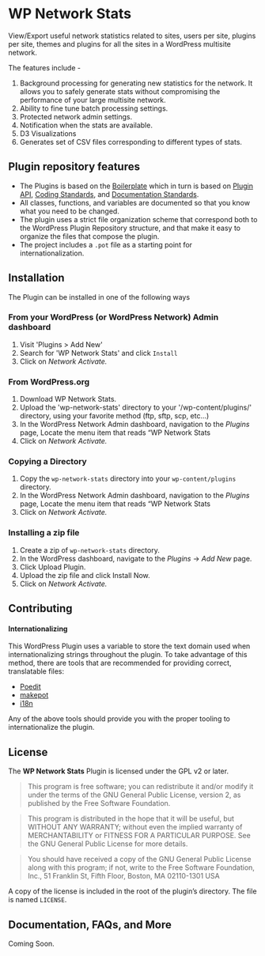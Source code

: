 # WP Network Stats

View/Export useful network statistics related to sites, users per site, plugins per site, themes and plugins for all the sites in a WordPress multisite network.

The features include -

1. Background processing for generating new statistics for the network. It allows you to safely generate stats without compromising the performance of your large multisite network.
2. Ability to fine tune batch processing settings.
3. Protected network admin settings.
4. Notification when the stats are available.
5. D3 Visualizations
6. Generates set of CSV files corresponding to different types of stats.


## Plugin repository features

* The Plugins is based on the [Boilerplate](https://github.com/DevinVinson/WordPress-Plugin-Boilerplate) which in turn is based on [Plugin API](http://codex.wordpress.org/Plugin_API), [Coding Standards](http://codex.wordpress.org/WordPress_Coding_Standards), and [Documentation Standards](https://make.wordpress.org/core/handbook/best-practices/inline-documentation-standards/php/).
* All classes, functions, and variables are documented so that you know what you need to be changed.
* The plugin uses a strict file organization scheme that correspond both to the WordPress Plugin Repository structure, and that make it easy to organize the files that compose the plugin.
* The project includes a `.pot` file as a starting point for internationalization.

## Installation

The Plugin can be installed in one of the following ways 

### From your WordPress (or WordPress Network) Admin dashboard
1. Visit 'Plugins > Add New'
2. Search for 'WP Network Stats' and click `Install`
3. Click on *Network Activate.*

### From WordPress.org
1. Download WP Network Stats.
2. Upload the 'wp-network-stats' directory to your '/wp-content/plugins/' directory, using your favorite method (ftp, sftp, scp, etc...)
3. In the WordPress Network Admin dashboard, navigation to the *Plugins* page, Locate the menu item that reads “WP Network Stats
4. Click on *Network Activate.*

### Copying a Directory

1. Copy the `wp-network-stats` directory into your `wp-content/plugins` directory.
2. In the WordPress Network Admin dashboard, navigation to the *Plugins* page, Locate the menu item that reads “WP Network Stats
3. Click on *Network Activate.*

### Installing a zip file

1. Create a zip of `wp-network-stats` directory.
2. In the WordPress dashboard, navigate to the *Plugins* -> *Add New* page.
3. Click Upload Plugin.
4. Upload the zip file and click Install Now.
5. Click on *Network Activate.*

## Contributing
#### Internationalizing

This WordPress Plugin uses a variable to store the text domain used when internationalizing strings throughout the plugin. To take advantage of this method, there are tools that are recommended for providing correct, translatable files:

* [Poedit](http://www.poedit.net/)
* [makepot](http://i18n.svn.wordpress.org/tools/trunk/)
* [i18n](https://github.com/grappler/i18n)

Any of the above tools should provide you with the proper tooling to internationalize the plugin.

## License

The __WP Network Stats__ Plugin is licensed under the GPL v2 or later.

> This program is free software; you can redistribute it and/or modify it under the terms of the GNU General Public License, version 2, as published by the Free Software Foundation.

> This program is distributed in the hope that it will be useful, but WITHOUT ANY WARRANTY; without even the implied warranty of MERCHANTABILITY or FITNESS FOR A PARTICULAR PURPOSE. See the GNU General Public License for more details.

> You should have received a copy of the GNU General Public License along with this program; if not, write to the Free Software Foundation, Inc., 51 Franklin St, Fifth Floor, Boston, MA 02110-1301 USA

A copy of the license is included in the root of the plugin’s directory. The file is named `LICENSE`.

## Documentation, FAQs, and More

Coming Soon.

